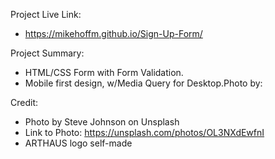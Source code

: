 Project Live Link: 
- https://mikehoffm.github.io/Sign-Up-Form/

Project Summary: 
- HTML/CSS Form with Form Validation. 
- Mobile first design, w/Media Query for Desktop.Photo by:

Credit:
- Photo by Steve Johnson on Unsplash
- Link to Photo: https://unsplash.com/photos/OL3NXdEwfnI
- ARTHAUS logo self-made